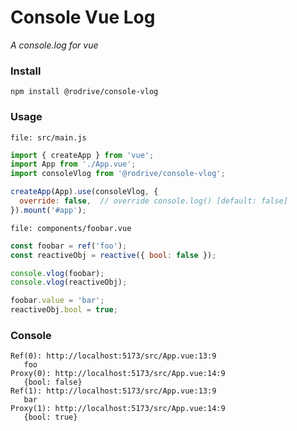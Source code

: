 # Console Vue Log

_A console.log for vue_

### Install

```shell
npm install @rodrive/console-vlog
```

### Usage

`file: src/main.js`

```js
import { createApp } from 'vue';
import App from './App.vue';
import consoleVlog from '@rodrive/console-vlog';

createApp(App).use(consoleVlog, {
  override: false,  // override console.log() [default: false]
}).mount('#app');
```

`file: components/foobar.vue`

```js
const foobar = ref('foo');
const reactiveObj = reactive({ bool: false });

console.vlog(foobar);
console.vlog(reactiveObj);

foobar.value = 'bar';
reactiveObj.bool = true;
```

### Console

```shell
Ref(0): http://localhost:5173/src/App.vue:13:9
   foo
Proxy(0): http://localhost:5173/src/App.vue:14:9
   {bool: false}
Ref(1): http://localhost:5173/src/App.vue:13:9
   bar
Proxy(1): http://localhost:5173/src/App.vue:14:9
   {bool: true}
```
